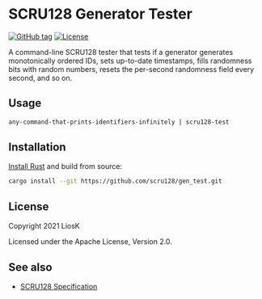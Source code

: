 # SCRU128 Generator Tester

[![GitHub tag](https://img.shields.io/github/v/tag/scru128/gen_test)](https://github.com/scru128/gen_test)
[![License](https://img.shields.io/github/license/scru128/gen_test)](https://github.com/scru128/gen_test/blob/main/LICENSE)

A command-line SCRU128 tester that tests if a generator generates monotonically
ordered IDs, sets up-to-date timestamps, fills randomness bits with random
numbers, resets the per-second randomness field every second, and so on.

## Usage

```bash
any-command-that-prints-identifiers-infinitely | scru128-test
```

## Installation

[Install Rust](https://www.rust-lang.org/tools/install) and build from source:

```bash
cargo install --git https://github.com/scru128/gen_test.git
```

## License

Copyright 2021 LiosK

Licensed under the Apache License, Version 2.0.

## See also

- [SCRU128 Specification](https://github.com/scru128/spec)

